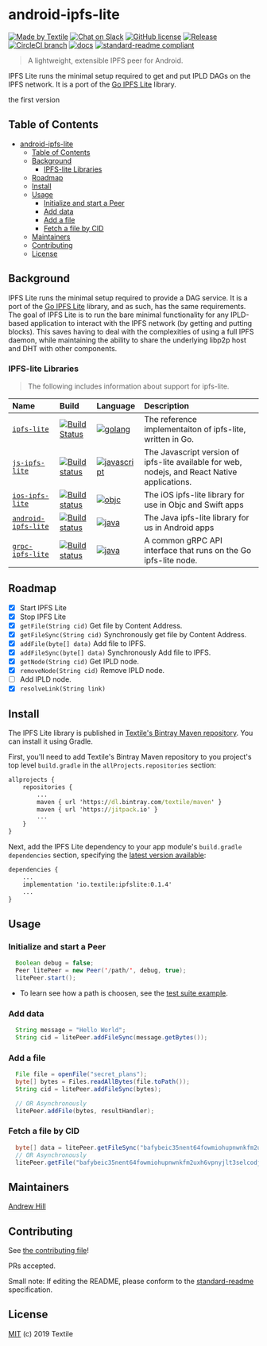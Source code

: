 # android-ipfs-lite

[![Made by Textile](https://img.shields.io/badge/made%20by-Textile-informational.svg?style=flat-square)](https://textile.io)
[![Chat on Slack](https://img.shields.io/badge/slack-slack.textile.io-informational.svg?style=flat-square)](https://slack.textile.io)
[![GitHub license](https://img.shields.io/github/license/textileio/android-ipfs-lite.svg?style=flat-square)](./LICENSE)
[![Release](https://img.shields.io/github/release/textileio/android-ipfs-lite.svg?style=flat-square)](https://github.com/textileio/android-ipfs-lite/releases/latest)
[![CircleCI branch](https://img.shields.io/circleci/project/github/textileio/android-ipfs-lite/master.svg?style=flat-square)](https://circleci.com/gh/textileio/android-ipfs-lite)
[![docs](https://img.shields.io/badge/docs-master-success.svg?style=popout-square)](https://textileio.github.io/android-ipfs-lite/)
[![standard-readme compliant](https://img.shields.io/badge/standard--readme-OK-green.svg?style=flat-square)](https://github.com/RichardLitt/standard-readme)

> A lightweight, extensible IPFS peer for Android.

IPFS Lite runs the minimal setup required to get and put IPLD DAGs on the IPFS network. It is a port of the [Go IPFS Lite](https://github.com/hsanjuan/ipfs-lite) library.

the first version

## Table of Contents

- [android-ipfs-lite](#android-ipfs-lite)
  - [Table of Contents](#table-of-contents)
  - [Background](#background)
    - [IPFS-lite Libraries](#ipfs-lite-libraries)
  - [Roadmap](#roadmap)
  - [Install](#install)
  - [Usage](#usage)
    - [Initialize and start a Peer](#initialize-and-start-a-peer)
    - [Add data](#add-data)
    - [Add a file](#add-a-file)
    - [Fetch a file by CID](#fetch-a-file-by-cid)
  - [Maintainers](#maintainers)
  - [Contributing](#contributing)
  - [License](#license)

## Background

IPFS Lite runs the minimal setup required to provide a DAG service. It is a port of the [Go IPFS Lite](https://github.com/hsanjuan/ipfs-lite) library, and as such, has the same requirements. The goal of IPFS Lite is to run the bare minimal functionality for any IPLD-based application to interact with the IPFS network (by getting and putting blocks). This saves having to deal with the complexities of using a full IPFS daemon, while maintaining the ability to share the underlying libp2p host and DHT with other components.

### IPFS-lite Libraries

> The following includes information about support for ipfs-lite.

| Name | Build | Language | Description |
|:---------|:---------|:---------|:---------|
| [`ipfs-lite`](https://github.com/hsanjuan/ipfs-lite) | [![Build Status](https://img.shields.io/travis/hsanjuan/ipfs-lite.svg?branch=master&style=flat-square)](https://travis-ci.org/hsanjuan/ipfs-lite) | [![golang](https://img.shields.io/badge/golang-blueviolet.svg?style=popout-square)](https://github.com/hsanjuan/ipfs-lite) | The reference implementaiton of ipfs-lite, written in Go. |
| [`js-ipfs-lite`](//github.com/textileio/js-ipfs-lite) | [![Build status](https://img.shields.io/github/workflow/status/textileio/js-ipfs-lite/Test/master.svg?style=popout-square)](https://github.com/textileio/js-ipfs-lite/actions?query=branch%3Amaster) | [![javascript](https://img.shields.io/badge/javascript-blueviolet.svg?style=popout-square)](https://github.com/textileio/js-ipfs-lite)| The Javascript version of ipfs-lite available for web, nodejs, and React Native applications. |
| [`ios-ipfs-lite`](//github.com/textileio/ios-ipfs-lite) | [![Build status](https://img.shields.io/circleci/project/github/textileio/ios-ipfs-lite/master.svg?style=flat-square)](https://github.com/textileio/ios-ipfs-lite/actions?query=branch%3Amaster) | [![objc](https://img.shields.io/badge/objc-blueviolet.svg?style=popout-square)](https://github.com/textileio/ios-ipfs-lite)| The iOS ipfs-lite library for use in Objc and Swift apps |
| [`android-ipfs-lite`](//github.com/textileio/android-ipfs-lite) | [![Build status](https://img.shields.io/circleci/project/github/textileio/android-ipfs-lite/master.svg?style=flat-square)](https://github.com/textileio/android-ipfs-lite/actions?query=branch%3Amaster) | [![java](https://img.shields.io/badge/java-blueviolet.svg?style=popout-square)](https://github.com/textileio/android-ipfs-lite)| The Java ipfs-lite library for us in Android apps |
| [`grpc-ipfs-lite`](//github.com/textileio/grpc-ipfs-lite) | [![Build status](https://img.shields.io/circleci/project/github/textileio/grpc-ipfs-lite/master.svg?style=flat-square)](https://github.com/textileio/grpc-ipfs-lite/actions?query=branch%3Amaster) | [![java](https://img.shields.io/badge/grpc--api-blueviolet.svg?style=popout-square)](https://github.com/textileio/grpc-ipfs-lite)| A common gRPC API interface that runs on the Go ipfs-lite node. |

## Roadmap

- [x] Start IPFS Lite
- [x] Stop IPFS Lite
- [x] `getFile(String cid)` Get file by Content Address.
- [x] `getFileSync(String cid)` Synchronously get file by Content Address.
- [x] `addFile(byte[] data)` Add file to IPFS.
- [x] `addFileSync(byte[] data)` Synchronously Add file to IPFS.
- [x] `getNode(String cid)` Get IPLD node.
- [x] `removeNode(String cid)` Remove IPLD node.
- [ ] Add IPLD node.
- [x] `resolveLink(String link)`

## Install

The IPFS Lite library is published in [Textile's Bintray Maven repository](https://dl.bintray.com/textile/maven).
You can install it using Gradle.

First, you'll need to add Textile's Bintray Maven repository to you project's top level `build.gradle` in the `allProjects.repositories` section:

```cmd
allprojects {
    repositories {
        ...
        maven { url 'https://dl.bintray.com/textile/maven' }
        maven { url 'https://jitpack.io' }
        ...
    }
}
```

Next, add the IPFS Lite dependency to your app module's `build.gradle` `dependencies` section, specifying the [latest version available](https://bintray.com/textile/maven/ipfs-lite/_latestVersion):

```cmd
dependencies {
    ...
    implementation 'io.textile:ipfslite:0.1.4'
    ...
}
```

## Usage

### Initialize and start a Peer

```java
  Boolean debug = false;
  Peer litePeer = new Peer('/path/', debug, true);
  litePeer.start();
```

* To learn see how a path is choosen, see the [test suite example](https://github.com/textileio/android-ipfs-lite/blob/master/ipfslite/src/androidTest/java/io/textile/ipfslite/PeerTest.java#L38).

### Add data

```java
  String message = "Hello World";
  String cid = litePeer.addFileSync(message.getBytes());
```

### Add a file

```java
  File file = openFile("secret_plans");
  byte[] bytes = Files.readAllBytes(file.toPath());
  String cid = litePeer.addFileSync(bytes);

  // OR Asynchronously
  litePeer.addFile(bytes, resultHandler);
```

### Fetch a file by CID

```java
  byte[] data = litePeer.getFileSync("bafybeic35nent64fowmiohupnwnkfm2uxh6vpnyjlt3selcodjipfrokgi");
  // OR Asynchronously
  litePeer.getFile("bafybeic35nent64fowmiohupnwnkfm2uxh6vpnyjlt3selcodjipfrokgi", resultHandler);
```

## Maintainers

[Andrew Hill](https://github.com/andrewxhill)

## Contributing

See [the contributing file](CONTRIBUTING.md)!

PRs accepted.

Small note: If editing the README, please conform to the [standard-readme](https://github.com/RichardLitt/standard-readme) specification.

## License

[MIT](LICENSE) (c) 2019 Textile
